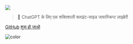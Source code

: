 <!-- _coverpage.md -->

<img class="logo" src="https://media.chatgptjs.org/images/chatgpt.js-logo-dark-mode-padded-7000x777.png">

> 🤖 ChatGPT के लिए एक शक्तिशाली क्लाइंट-साइड जावास्क्रिप्ट लाइब्रेरी

[GitHub](https://github.com/KudoAI/chatgpt.js)
[शुरू हो जाओ](#⚡-लाइब्रेरी-आयात-करना)

<!-- background color -->

![color](transparent)
